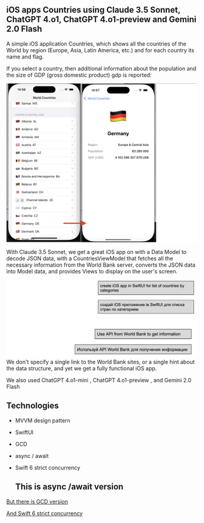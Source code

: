 ## iOS apps Countries using Claude 3.5 Sonnet, ChatGPT 4.o1, ChatGPT 4.o1-preview and Gemini 2.0 Flash

 A simple iOS application Countries, which shows all the countries of the World by region (Europe, Asia, Latin America, etc.) 
 and for each country its name and flag. 
 
 If you select a country, then additional information about the population 
 and the size of GDP (gross domestic product) gdp is reported:

 ![til](https://github.com/BestKora/CountriesClaudeAsync/blob/0256985111f33836927cfed3d23ecb671255e254/CountriesA.png)

 With Claude 3.5 Sonnet, we get a great iOS app on with a Data Model to decode JSON data, with a CountriesViewModel that fetches all the necessary information from the World Bank server, converts the JSON data into Model data, and provides Views to display on the user's screen. 
 
 ![til](https://github.com/BestKora/CountriesClaudeAsync/blob/9163c15898e4e52e014ae8b9fe2ed8fcaaa61582/CreateCountriesApp.png)
 ![til](https://github.com/BestKora/CountriesClaudeAsync/blob/0f795d634634fa98c32e77456ebf28208bd4ffe5/CreateCountriesAppWorldBank.png)
 We don't specify a single link to the World Bank sites, or a single hint about the data structure, and yet we get a fully functional iOS app. 
 
 We also used ChatGPT 4.o1-mini , ChatGPT 4.o1-preview , and Gemini 2.0 Flash

## Technologies

* MVVM design pattern 
* SwiftUI
* GCD
* async / await
* Swift 6 strict concurrency

  ## This is async /await version

[But there is GCD version](https://github.com/BestKora/CountriesClaude)

[And Swift 6 strict concurrency](https://github.com/BestKora/CountriesClaudeSwift6StrictConcurrency)

